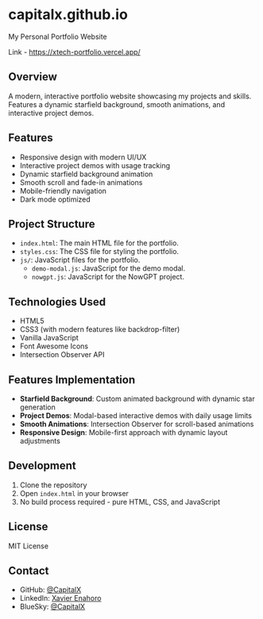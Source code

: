 # capitalx.github.io
My Personal Portfolio Website

Link - https://xtech-portfolio.vercel.app/

## Overview
A modern, interactive portfolio website showcasing my projects and skills. Features a dynamic starfield background, smooth animations, and interactive project demos.

## Features
- Responsive design with modern UI/UX
- Interactive project demos with usage tracking
- Dynamic starfield background animation
- Smooth scroll and fade-in animations
- Mobile-friendly navigation
- Dark mode optimized

## Project Structure

- `index.html`: The main HTML file for the portfolio.
- `styles.css`: The CSS file for styling the portfolio.
- `js/`: JavaScript files for the portfolio.
  - `demo-modal.js`: JavaScript for the demo modal.
  - `nowgpt.js`: JavaScript for the NowGPT project.

## Technologies Used
- HTML5
- CSS3 (with modern features like backdrop-filter)
- Vanilla JavaScript
- Font Awesome Icons
- Intersection Observer API

## Features Implementation
- **Starfield Background**: Custom animated background with dynamic star generation
- **Project Demos**: Modal-based interactive demos with daily usage limits
- **Smooth Animations**: Intersection Observer for scroll-based animations
- **Responsive Design**: Mobile-first approach with dynamic layout adjustments

## Development
1. Clone the repository
2. Open `index.html` in your browser
3. No build process required - pure HTML, CSS, and JavaScript

## License
MIT License

## Contact
- GitHub: [@CapitalX](https://github.com/CapitalX)
- LinkedIn: [Xavier Enahoro](https://www.linkedin.com/in/capitalx/)
- BlueSky: [@CapitalX](https://bsky.app/profile/itscapitalx.bsky.social)
